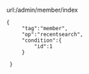 url:/admin/member/index
~~~
{
     "tag":"member",
     "op":"recentsearch",
     "condition":{
         "id":1
     }

 }
~~~